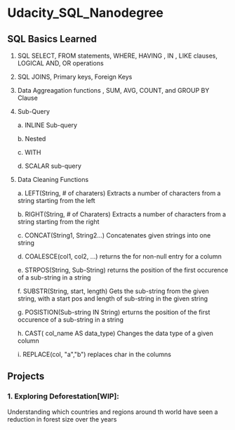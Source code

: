 # Udacity_SQL_Nanodegree 

## SQL Basics Learned

1. SQL SELECT, FROM statements, WHERE, HAVING , IN , LIKE clauses, LOGICAL AND, OR operations

2. SQL JOINS, Primary keys, Foreign Keys

3. Data Aggreagation functions , SUM, AVG, COUNT, and GROUP BY Clause

4. Sub-Query

    a. INLINE Sub-query
  
    b. Nested
  
    c. WITH
  
    d. SCALAR sub-query
  
5. Data Cleaning Functions

    a. LEFT(String, # of charaters) Extracts a number of characters from a string starting from the left
  
    b. RIGHT(String, # of Charaters) Extracts a number of characters from a string starting from the right
  
    c. CONCAT(String1, String2...) Concatenates given strings into one string
  
    d. COALESCE(col1, col2, ...) returns the for non-null entry for a column
  
    e. STRPOS(String, Sub-String) returns the position of the first occurence of a sub-string in a string
  
    f. SUBSTR(String, start, length) Gets the sub-string from the given string, with a start pos and length of sub-string in the given string  

    g. POSISTION(Sub-string IN String) erturns the position of the first occurence of a sub-string in a string

    h. CAST( col_name AS data_type) Changes the data type of a given column
    
    i. REPLACE(col, "a","b") replaces char in the columns


## Projects

### 1. Exploring Deforestation[WIP]:
Understanding which countries and regions around th world have seen a reduction in forest size over the years
